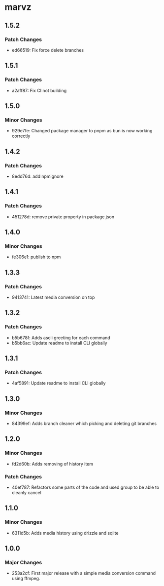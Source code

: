 # marvz

## 1.5.2

### Patch Changes

- ed66519: Fix force delete branches

## 1.5.1

### Patch Changes

- a2aff87: Fix CI not building

## 1.5.0

### Minor Changes

- 929e7fe: Changed package manager to pnpm as bun is now working correctly

## 1.4.2

### Patch Changes

- 8edd76d: add npmignore

## 1.4.1

### Patch Changes

- 451278d: remove private property in package.json

## 1.4.0

### Minor Changes

- fe306e1: publish to npm

## 1.3.3

### Patch Changes

- 9413741: Latest media conversion on top

## 1.3.2

### Patch Changes

- b5b678f: Adds ascii greeting for each command
- b5bb6ac: Update readme to install CLI globally

## 1.3.1

### Patch Changes

- 4af5891: Update readme to install CLI globally

## 1.3.0

### Minor Changes

- 84399ef: Adds branch cleaner which picking and deleting git branches

## 1.2.0

### Minor Changes

- fd2d60b: Adds removing of history item

### Patch Changes

- 40ef787: Refactors some parts of the code and used group to be able to cleanly cancel

## 1.1.0

### Minor Changes

- 6311d5b: Adds media history using drizzle and sqlite

## 1.0.0

### Major Changes

- 253a2cf: First major release with a simple media conversion command using ffmpeg.

